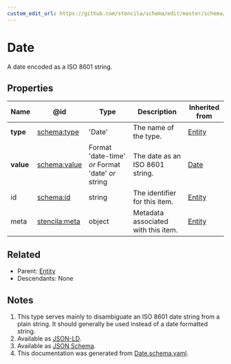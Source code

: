 ```yaml
---
custom_edit_url: https://github.com/stencila/schema/edit/master/schema/Date.schema.yaml
---
```


# Date

A date encoded as a ISO 8601 string.

## Properties

| Name      | @id                                                   | Type                                              | Description                         | Inherited from               |
| --------- | ----------------------------------------------------- | ------------------------------------------------- | ----------------------------------- | ---------------------------- |
| **type**  | [schema:type](https://schema.org/type)                | 'Date'                                            | The name of the type.               | [Entity](../other/Entity.md) |
| **value** | [schema:value](https://schema.org/value)              | Format 'date-time' _or_ Format 'date' _or_ string | The date as an ISO 8601 string.     | [Date](../data/Date.md)      |
| id        | [schema:id](https://schema.org/id)                    | string                                            | The identifier for this item.       | [Entity](../other/Entity.md) |
| meta      | [stencila:meta](https://schema.stenci.la/meta.jsonld) | object                                            | Metadata associated with this item. | [Entity](../other/Entity.md) |

## Related

-   Parent: [Entity](../other/Entity.md)
-   Descendants: None

## Notes

1.  This type serves mainly to disambiguate an ISO 8601 date string from a plain string. It should generally be used instead of a date formatted string.
2.  Available as [JSON-LD](https://schema.stenci.la/Date.jsonld).
3.  Available as [JSON Schema](https://schema.stenci.la/v1/Date.schema.json).
4.  This documentation was generated from [Date.schema.yaml](https://github.com/stencila/schema/blob/master/schema/Date.schema.yaml).
